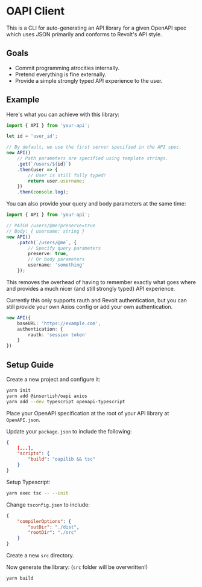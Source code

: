 # OAPI Client

This is a CLI for auto-generating an API library for a given OpenAPI spec which uses JSON primarily and conforms to Revolt's API style.

## Goals

- Commit programming atrocities internally.
- Pretend everything is fine externally.
- Provide a simple strongly typed API experience to the user.

## Example

Here's what you can achieve with this library:

```typescript
import { API } from 'your-api';

let id = 'user_id';

// By default, we use the first server specified in the API spec.
new API()
    // Path parameters are specified using template strings.
    .get(`/users/${id}`)
    .then(user => {
        // User is still fully typed!
        return user.username;
    })
    .then(console.log);
```

You can also provide your query and body parameters at the same time:

```typescript
import { API } from 'your-api';

// PATCH /users/@me?preserve=true
// Body: { username: string }
new API()
    .patch(`/users/@me`, {
        // Specify query parameters
        preserve: true,
        // Or body parameters
        username: 'something'
    });
```

This removes the overhead of having to remember exactly what goes where and provides a much nicer (and still strongly typed) API experience.

Currently this only supports rauth and Revolt authentication, but you can still provide your own Axios config or add your own authentication.

```typescript
new API({
    baseURL: 'https://example.com',
    authentication: {
        rauth: 'session token'
    }
})
```

## Setup Guide

Create a new project and configure it:

```sh
yarn init
yarn add @insertish/oapi axios
yarn add --dev typescript openapi-typescript
```

Place your OpenAPI specification at the root of your API library at `OpenAPI.json`.

Update your `package.json` to include the following:

```json
{
    [...],
    "scripts": {
        "build": "oapilib && tsc"
    }
}
```

Setup Typescript:

```sh
yarn exec tsc -- --init
```

Change `tsconfig.json` to include:

```json
{
    "compilerOptions": {
        "outDir": "./dist",
        "rootDir": "./src"
    }
}
```

Create a new `src` directory.

Now generate the library: (`src` folder will be overwritten!)

```sh
yarn build
```
